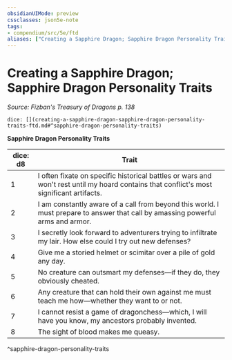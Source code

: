 ```yaml
---
obsidianUIMode: preview
cssclasses: json5e-note
tags:
- compendium/src/5e/ftd
aliases: ["Creating a Sapphire Dragon; Sapphire Dragon Personality Traits"]
---
```

# Creating a Sapphire Dragon; Sapphire Dragon Personality Traits
*Source: Fizban's Treasury of Dragons p. 138* 

`dice: [](creating-a-sapphire-dragon-sapphire-dragon-personality-traits-ftd.md#^sapphire-dragon-personality-traits)`

**Sapphire Dragon Personality Traits**

| dice: d8 | Trait |
|----------|-------|
| 1 | I often fixate on specific historical battles or wars and won't rest until my hoard contains that conflict's most significant artifacts. |
| 2 | I am constantly aware of a call from beyond this world. I must prepare to answer that call by amassing powerful arms and armor. |
| 3 | I secretly look forward to adventurers trying to infiltrate my lair. How else could I try out new defenses? |
| 4 | Give me a storied helmet or scimitar over a pile of gold any day. |
| 5 | No creature can outsmart my defenses—if they do, they obviously cheated. |
| 6 | Any creature that can hold their own against me must teach me how—whether they want to or not. |
| 7 | I cannot resist a game of dragonchess—which, I will have you know, my ancestors probably invented. |
| 8 | The sight of blood makes me queasy. |
^sapphire-dragon-personality-traits